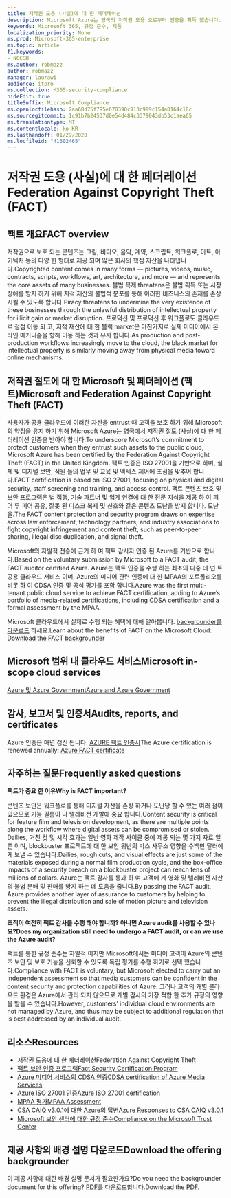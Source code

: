 ```yaml
---
title: 저작권 도용 (사실)에 대 한 페더레이션
description: Microsoft Azure는 영국의 저작권 도용 으로부터 인증을 획득 했습니다.
keywords: Microsoft 365, 규정 준수, 제품
localization_priority: None
ms.prod: Microsoft-365-enterprise
ms.topic: article
f1.keywords:
- NOCSH
ms.author: robmazz
author: robmazz
manager: laurawi
audience: itpro
ms.collection: M365-security-compliance
hideEdit: true
titleSuffix: Microsoft Compliance
ms.openlocfilehash: 2aa68d75f795e670390c913c999c154a0164c18c
ms.sourcegitcommit: 1c91b7b24537d0e54d484c3379043db53c1aea65
ms.translationtype: MT
ms.contentlocale: ko-KR
ms.lasthandoff: 01/29/2020
ms.locfileid: "41602465"
---
```

# <a name="federation-against-copyright-theft-fact"></a><span data-ttu-id="1d97d-104">저작권 도용 (사실)에 대 한 페더레이션</span><span class="sxs-lookup"><span data-stu-id="1d97d-104">Federation Against Copyright Theft (FACT)</span></span>

## <a name="fact-overview"></a><span data-ttu-id="1d97d-105">팩트 개요</span><span class="sxs-lookup"><span data-stu-id="1d97d-105">FACT overview</span></span>

<span data-ttu-id="1d97d-106">저작권으로 보호 되는 콘텐츠는 그림, 비디오, 음악, 계약, 스크립트, 워크플로, 아트, 아키텍처 등의 다양 한 형태로 제공 되며 많은 회사의 핵심 자산을 나타냅니다.</span><span class="sxs-lookup"><span data-stu-id="1d97d-106">Copyrighted content comes in many forms — pictures, videos, music, contracts, scripts, workflows, art, architecture, and more — and represents the core assets of many businesses.</span></span> <span data-ttu-id="1d97d-107">불법 복제 threatens은 불법 획득 또는 시장 장애를 방지 하기 위해 지적 재산의 불법적 분포를 통해 이러한 비즈니스의 존재를 손상 시킬 수 있도록 합니다.</span><span class="sxs-lookup"><span data-stu-id="1d97d-107">Piracy threatens to undermine the very existence of these businesses through the unlawful distribution of intellectual property for illicit gain or market disruption.</span></span> <span data-ttu-id="1d97d-108">프로덕션 및 프로덕션 후 워크플로도 클라우드로 점점 이동 되 고, 지적 재산에 대 한 블랙 market은 마찬가지로 실제 미디어에서 온라인 메커니즘을 향해 이동 하는 것과 유사 합니다.</span><span class="sxs-lookup"><span data-stu-id="1d97d-108">As production and post-production workflows increasingly move to the cloud, the black market for intellectual property is similarly moving away from physical media toward online mechanisms.</span></span>

## <a name="microsoft-and-federation-against-copyright-theft-fact"></a><span data-ttu-id="1d97d-109">저작권 절도에 대 한 Microsoft 및 페더레이션 (팩트)</span><span class="sxs-lookup"><span data-stu-id="1d97d-109">Microsoft and Federation Against Copyright Theft (FACT)</span></span>

<span data-ttu-id="1d97d-110">사용자가 공용 클라우드에 이러한 자산을 entrust 때 고객을 보호 하기 위해 Microsoft의 약정을 유지 하기 위해 Microsoft Azure는 영국에서 저작권 절도 (사실)에 대 한 페더레이션 인증을 받아야 합니다.</span><span class="sxs-lookup"><span data-stu-id="1d97d-110">To underscore Microsoft’s commitment to protect customers when they entrust such assets to the public cloud, Microsoft Azure has been certified by the Federation Against Copyright Theft (FACT) in the United Kingdom.</span></span> <span data-ttu-id="1d97d-111">팩트 인증은 ISO 27001을 기반으로 하며, 실제 및 디지털 보안, 직원 들의 업무 및 교육 및 액세스 제어에 초점을 맞추어 합니다.</span><span class="sxs-lookup"><span data-stu-id="1d97d-111">FACT certification is based on ISO 27001, focusing on physical and digital security, staff screening and training, and access control.</span></span> <span data-ttu-id="1d97d-112">팩트 콘텐츠 보호 및 보안 프로그램은 법 집행, 기술 파트너 및 업계 연결에 대 한 전문 지식을 제공 하 여 피어 투 피어 공유, 잘못 된 디스크 복제 및 신호와 같은 콘텐츠 도난을 방지 합니다. 도난을.</span><span class="sxs-lookup"><span data-stu-id="1d97d-112">The FACT content protection and security program draws on expertise across law enforcement, technology partners, and industry associations to fight copyright infringement and content theft, such as peer-to-peer sharing, illegal disc duplication, and signal theft.</span></span>

<span data-ttu-id="1d97d-113">Microsoft의 자발적 전송에 근거 하 여 팩트 감사자 인증 된 Azure를 기반으로 합니다.</span><span class="sxs-lookup"><span data-stu-id="1d97d-113">Based on the voluntary submission by Microsoft to a FACT audit, the FACT auditor certified Azure.</span></span> <span data-ttu-id="1d97d-114">Azure는 팩트 인증을 수행 하는 최초의 다중 테 넌 트 공용 클라우드 서비스 이며, Azure의 미디어 관련 인증에 대 한 MPAA의 포트폴리오를 비롯 하 여 CDSA 인증 및 공식 평가를 포함 합니다.</span><span class="sxs-lookup"><span data-stu-id="1d97d-114">Azure was the first multi-tenant public cloud service to achieve FACT certification, adding to Azure’s portfolio of media-related certifications, including CDSA certification and a formal assessment by the MPAA.</span></span>

<span data-ttu-id="1d97d-115">Microsoft 클라우드에서 실제로 수행 되는 혜택에 대해 알아봅니다. [backgrounder를 다운로드](https://aka.ms/fact-backgrounder) 하세요.</span><span class="sxs-lookup"><span data-stu-id="1d97d-115">Learn about the benefits of FACT on the Microsoft Cloud: [Download the FACT backgrounder](https://aka.ms/fact-backgrounder)</span></span>

## <a name="microsoft-in-scope-cloud-services"></a><span data-ttu-id="1d97d-116">Microsoft 범위 내 클라우드 서비스</span><span class="sxs-lookup"><span data-stu-id="1d97d-116">Microsoft in-scope cloud services</span></span>

[<span data-ttu-id="1d97d-117">Azure 및 Azure Government</span><span class="sxs-lookup"><span data-stu-id="1d97d-117">Azure and Azure Government</span></span>](https://aka.ms/AzureCompliance)

## <a name="audits-reports-and-certificates"></a><span data-ttu-id="1d97d-118">감사, 보고서 및 인증서</span><span class="sxs-lookup"><span data-stu-id="1d97d-118">Audits, reports, and certificates</span></span>

<span data-ttu-id="1d97d-119">Azure 인증은 매년 갱신 됩니다. [AZURE 팩트 인증서](https://aka.ms/azurefactcert)</span><span class="sxs-lookup"><span data-stu-id="1d97d-119">The Azure certification is renewed annually: [Azure FACT certificate](https://aka.ms/azurefactcert)</span></span>

## <a name="frequently-asked-questions"></a><span data-ttu-id="1d97d-120">자주하는 질문</span><span class="sxs-lookup"><span data-stu-id="1d97d-120">Frequently asked questions</span></span>

<span data-ttu-id="1d97d-121">**팩트가 중요 한 이유**</span><span class="sxs-lookup"><span data-stu-id="1d97d-121">**Why is FACT important?**</span></span>

<span data-ttu-id="1d97d-122">콘텐츠 보안은 워크플로를 통해 디지털 자산을 손상 하거나 도난당 할 수 있는 여러 점이 있으므로 기능 필름이 나 텔레비전 개발에 중요 합니다.</span><span class="sxs-lookup"><span data-stu-id="1d97d-122">Content security is critical for feature film and television development, as there are multiple points along the workflow where digital assets can be compromised or stolen.</span></span> <span data-ttu-id="1d97d-123">Dailies, 거친 컷 및 시각 효과는 일반 영화 제작 사이클 중에 제공 되는 몇 가지 자료 일 뿐 이며, blockbuster 프로젝트에 대 한 보안 위반의 박스 사무소 영향을 수백만 달러에 게 보낼 수 있습니다.</span><span class="sxs-lookup"><span data-stu-id="1d97d-123">Dailies, rough cuts, and visual effects are just some of the materials exposed during a normal film production cycle, and the box-office impacts of a security breach on a blockbuster project can reach tens of millions of dollars.</span></span> <span data-ttu-id="1d97d-124">Azure는 팩트 감사를 통과 하 여 고객에 게 영화 및 텔레비전 자산의 불법 분배 및 판매를 방지 하는 데 도움을 줍니다.</span><span class="sxs-lookup"><span data-stu-id="1d97d-124">By passing the FACT audit, Azure provides another layer of assurance to customers by helping to prevent the illegal distribution and sale of motion picture and television assets.</span></span>

<span data-ttu-id="1d97d-125">**조직이 여전히 팩트 감사를 수행 해야 합니까? 아니면 Azure audit를 사용할 수 있나요?**</span><span class="sxs-lookup"><span data-stu-id="1d97d-125">**Does my organization still need to undergo a FACT audit, or can we use the Azure audit?**</span></span>

<span data-ttu-id="1d97d-126">팩트를 통한 규정 준수는 자발적 이지만 Microsoft에서는 미디어 고객이 Azure의 콘텐츠 보안 및 보호 기능을 신뢰할 수 있도록 독립 평가를 수행 하기로 선택 했습니다.</span><span class="sxs-lookup"><span data-stu-id="1d97d-126">Compliance with FACT is voluntary, but Microsoft elected to carry out an independent assessment so that media customers can be confident in the content security and protection capabilities of Azure.</span></span> <span data-ttu-id="1d97d-127">그러나 고객의 개별 클라우드 환경은 Azure에서 관리 되지 않으므로 개별 감사의 가장 적합 한 추가 규정의 영향을 받을 수 있습니다.</span><span class="sxs-lookup"><span data-stu-id="1d97d-127">However, customers’ individual cloud environments are not managed by Azure, and thus may be subject to additional regulation that is best addressed by an individual audit.</span></span>

## <a name="resources"></a><span data-ttu-id="1d97d-128">리소스</span><span class="sxs-lookup"><span data-stu-id="1d97d-128">Resources</span></span>

- <span data-ttu-id="1d97d-129">저작권 도용에 대 한 페더레이션</span><span class="sxs-lookup"><span data-stu-id="1d97d-129">Federation Against Copyright Theft</span></span>
- [<span data-ttu-id="1d97d-130">팩트 보안 인증 프로그램</span><span class="sxs-lookup"><span data-stu-id="1d97d-130">Fact Security Certification Program</span></span>](https://go.microsoft.com/fwlink/?linkid=2099508)
- [<span data-ttu-id="1d97d-131">Azure 미디어 서비스의 CDSA 인증</span><span class="sxs-lookup"><span data-stu-id="1d97d-131">CDSA certification of Azure Media Services</span></span>](https://aka.ms/cdsa-cert)
- [<span data-ttu-id="1d97d-132">Azure ISO 27001 인증</span><span class="sxs-lookup"><span data-stu-id="1d97d-132">Azure ISO 27001 certification</span></span>](https://aka.ms/Azure-BSI-Cert)
- [<span data-ttu-id="1d97d-133">MPAA 평가</span><span class="sxs-lookup"><span data-stu-id="1d97d-133">MPAA Assessment</span></span>](offering-mpaa.md)
- [<span data-ttu-id="1d97d-134">CSA CAIQ v3.0.1에 대한 Azure의 답변</span><span class="sxs-lookup"><span data-stu-id="1d97d-134">Azure Responses to CSA CAIQ v3.0.1</span></span>](https://aka.ms/csacaiqresponses)
- [<span data-ttu-id="1d97d-135">Microsoft 보안 센터에 대한 규정 준수</span><span class="sxs-lookup"><span data-stu-id="1d97d-135">Compliance on the Microsoft Trust Center</span></span>](https://www.microsoft.com/trust-center/compliance/compliance-overview)

## <a name="download-the-offering-backgrounder"></a><span data-ttu-id="1d97d-136">제공 사항의 배경 설명 다운로드</span><span class="sxs-lookup"><span data-stu-id="1d97d-136">Download the offering backgrounder</span></span>

<span data-ttu-id="1d97d-137">이 제공 사항에 대한 배경 설명 문서가 필요한가요?</span><span class="sxs-lookup"><span data-stu-id="1d97d-137">Do you need the backgrounder document for this offering?</span></span> <span data-ttu-id="1d97d-138">[PDF](https://download.microsoft.com/download/D/B/B/DBBA0998-F08A-4CA8-B668-41A5EE0CFBED/FACT-Compliance.pdf)를 다운로드합니다.</span><span class="sxs-lookup"><span data-stu-id="1d97d-138">Download the [PDF](https://download.microsoft.com/download/D/B/B/DBBA0998-F08A-4CA8-B668-41A5EE0CFBED/FACT-Compliance.pdf).</span></span>
